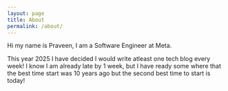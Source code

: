 ```yaml
---
layout: page
title: About
permalink: /about/
---
```


Hi my name is Praveen, I am a Software Engineer at Meta.

This year 2025 I have decided I would write atleast one tech blog every week! I know I am already late by 1 week, but I have ready some where that the best time start was 10 years ago but the second best time to start is today!
